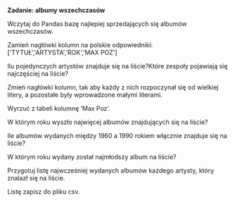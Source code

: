 **Zadanie: albumy wszechczasów**

Wczytaj do Pandas bazę najlepiej sprzedających się albumów wszechczasów.

Zamień nagłówki kolumn na polskie odpowiedniki: ['TYTUŁ','ARTYSTA','ROK','MAX POZ']

Ilu pojedynczych artystów znajduje się na liście?Które zespoły pojawiają się najczęściej na liście?

Zmień nagłówki kolumn, tak aby każdy z nich rozpoczynał się od wielkiej litery, a pozostałe były wprowadzone małymi literami.

Wyrzuć z tabeli kolumnę ‘Max Poz’.

W którym roku wyszło najwięcej albumów znajdujących się na liście?

Ile albumów wydanych między 1960 a 1990 rokiem włącznie znajduje się na liście?

W którym roku wydany został najmłodszy album na liście?

Przygotuj listę najwcześniej wydanych albumów każdego artysty, który znalazł się na liście.

Listę zapisz do pliku csv.
